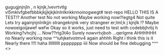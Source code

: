 gugugjnjnjln , n kjnjk,lvevrtvtlg vl5mklvfgbefbbbkjkjjkjkjklnlnlknkknnoinogwegt# test-repo
HELLO THIS IS A TEST!?
Another test
No not working
Maybe working now!!!egtg4
Not quite
Lets try againjnjnlnlkjjn
strangeknjnk
very strangeer er;lml;k j kjnjlk
!?
Maybe nowoeigoijawef wefw
Okay so it works, just need to test with codebbjhrbj h
Working?vhcjhj
...
Now??rtg3t4o
Surely nowvrtvjboh
...qerlgme
AHHHHHH
no
Nearly working now
^^iuhjketvotmv4
again
ahhhh
Right i think this is it
Nearly there
!!!!
haha
lllllllllll
pppppppp
iiii
Now should be fine
debugging
^^^
<>

